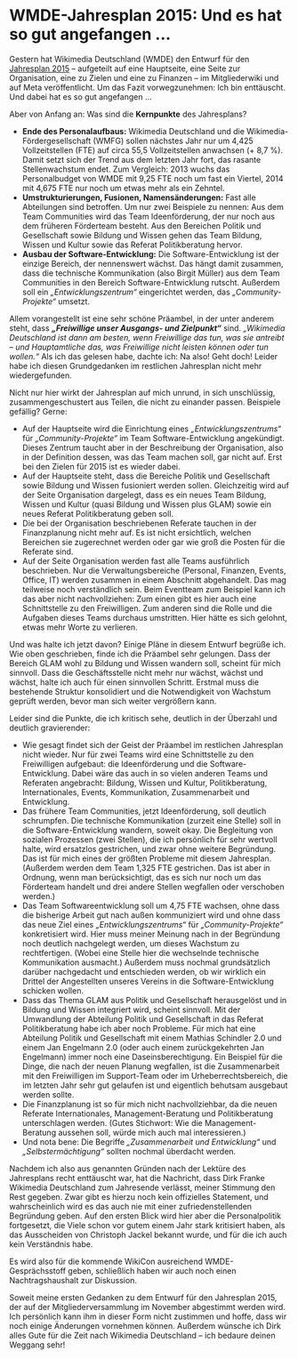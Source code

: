 # WMDE-Jahresplan 2015: Und es hat so gut angefangen …

Gestern hat Wikimedia Deutschland (WMDE) den Entwurf für den [Jahresplan 2015](https://meta.wikimedia.org/wiki/Wikimedia_Deutschland/2015_annual_plan/de) – aufgeteilt auf eine Hauptseite, eine Seite zur Organisation, eine zu Zielen und eine zu Finanzen – im Mitgliederwiki und auf Meta veröffentlicht.  Um das Fazit vorwegzunehmen:  Ich bin enttäuscht.  Und dabei hat es so gut angefangen …

Aber von Anfang an:  Was sind die **Kernpunkte** des Jahresplans?

 - **Ende des Personalaufbaus:** Wikimedia Deutschland und die Wikimedia-Fördergesellschaft (WMFG) sollen nächstes Jahr nur um 4,425 Vollzeitstellen (FTE) auf circa 55,5 Vollzeitstellen anwachsen (+ 8,7 %).  Damit setzt sich der Trend aus dem letzten Jahr fort, das rasante Stellenwachstum endet. Zum Vergleich: 2013 wuchs das Personalbudget von WMDE mit 9,25 FTE noch um fast ein Viertel, 2014 mit 4,675 FTE nur noch um etwas mehr als ein Zehntel.
 - **Umstrukturierungen, Fusionen, Namensänderungen:** Fast alle Abteilungen sind betroffen.  Um nur zwei Beispiele zu nennen:  Aus dem Team Communities wird das Team Ideenförderung, der nur noch aus dem früheren Förderteam besteht. Aus den Bereichen Politik und Gesellschaft sowie Bildung und Wissen gehen das Team Bildung, Wissen und Kultur sowie das Referat Politikberatung hervor.
 - **Ausbau der Software-Entwicklung:** Die Software-Entwicklung ist der einzige Bereich, der nennenswert wächst.  Das hängt damit zusammen, dass die technische Kommunikation (also Birgit Müller) aus dem Team Communities in den Bereich Software-Entwicklung rutscht.  Außerdem soll ein *„Entwicklungszentrum“* eingerichtet werden, das *„Community-Projekte“* umsetzt.

Allem vorangestellt ist eine sehr schöne Präambel, in der unter anderem steht, dass ***„Freiwillige unser Ausgangs- und Zielpunkt“*** sind.  *„Wikimedia Deutschland ist dann am besten, wenn Freiwillige das tun, was sie antreibt – und Hauptamtliche das, was Freiwillige nicht leisten können oder tun wollen.“*  Als ich das gelesen habe, dachte ich:  Na also!  Geht doch!  Leider habe ich diesen Grundgedanken im restlichen Jahresplan nicht mehr wiedergefunden.

Nicht nur hier wirkt der Jahresplan auf mich unrund, in sich unschlüssig, zusammengeschustert aus Teilen, die nicht zu einander passen.  Beispiele gefällig?  Gerne:

 - Auf der Hauptseite wird die Einrichtung eines *„Entwicklungszentrums“* für *„Community-Projekte“* im Team Software-Entwicklung angekündigt.  Dieses Zentrum taucht aber in der Beschreibung der Organisation, also in der Definition dessen, was das Team machen soll, gar nicht auf.  Erst bei den Zielen für 2015 ist es wieder dabei.
 - Auf der Hauptseite steht, dass die Bereiche Politik und Gesellschaft sowie Bildung und Wissen fusioniert werden sollen.  Gleichzeitig wird auf der Seite Organisation dargelegt, dass es ein neues Team Bildung, Wissen und Kultur (quasi Bildung und Wissen plus GLAM) sowie ein neues Referat Politikberatung geben soll.
 - Die bei der Organisation beschriebenen Referate tauchen in der Finanzplanung nicht mehr auf.  Es ist nicht ersichtlich, welchen Bereichen sie zugerechnet werden oder gar wie groß die Posten für die Referate sind.
 - Auf der Seite Organisation werden fast alle Teams ausführlich beschrieben.  Nur die Verwaltungsbereiche (Personal, Finanzen, Events, Office, IT) werden zusammen in einem Abschnitt abgehandelt.  Das mag teilweise noch verständlich sein.  Beim Eventteam zum Beispiel kann ich das aber nicht nachvollziehen:  Zum einen gibt es hier auch eine Schnittstelle zu den Freiwilligen.  Zum anderen sind die Rolle und die Aufgaben dieses Teams durchaus umstritten.  Hier hätte es sich gelohnt, etwas mehr Worte zu verlieren.

Und was halte ich jetzt davon?  Einige Pläne in diesem Entwurf begrüße ich.  Wie oben geschrieben, finde ich die Präambel sehr gelungen.  Dass der Bereich GLAM wohl zu Bildung und Wissen wandern soll, scheint für mich sinnvoll.  Dass die Geschäftsstelle nicht mehr nur wächst, wächst und wächst, halte ich auch für einen sinnvollen Schritt.  Erstmal muss die bestehende Struktur konsolidiert und die Notwendigkeit von Wachstum geprüft werden, bevor man sich weiter vergrößern kann.

Leider sind die Punkte, die ich kritisch sehe, deutlich in der Überzahl und deutlich gravierender:

 - Wie gesagt findet sich der Geist der Präambel im restlichen Jahresplan nicht wieder.  Nur für zwei Teams wird eine Schnittstelle zu den Freiwilligen aufgebaut:  die Ideenförderung und die Software-Entwicklung.  Dabei wäre das auch in so vielen anderen Teams und Referaten angebracht:  Bildung, Wissen und Kultur, Politikberatung, Internationales, Events, Kommunikation, Zusammenarbeit und Entwicklung.
 - Das frühere Team Communities, jetzt Ideenförderung, soll deutlich schrumpfen.  Die technische Kommunikation (zurzeit eine Stelle) soll in die Software-Entwicklung wandern, soweit okay.  Die Begleitung von sozialen Prozessen (zwei Stellen), die ich persönlich für sehr wertvoll halte, wird ersatzlos gestrichen, und zwar ohne weitere Begründung.  Das ist für mich eines der größten Probleme mit diesem Jahresplan.  (Außerdem werden dem Team 1,325 FTE gestrichen.  Das ist aber in Ordnung, wenn man berücksichtigt, das es sich nur noch um das Förderteam handelt und drei andere Stellen wegfallen oder verschoben werden.)
 - Das Team Softwareentwicklung soll um 4,75 FTE wachsen, ohne dass die bisherige Arbeit gut nach außen kommuniziert wird und ohne dass das neue Ziel eines *„Entwicklungszentrums“* für *„Community-Projekte“* konkretisiert wird.  Hier muss meiner Meinung nach in der Begründung noch deutlich nachgelegt werden, um dieses Wachstum zu rechtfertigen.  (Wobei eine Stelle hier die wechselnde technische Kommunikation ausmacht.)  Außerdem muss nochmal grundsätzlich darüber nachgedacht und entschieden werden, ob wir wirklich ein Drittel der Angestellten unseres Vereins in die Software-Entwicklung schicken wollen.
 - Dass das Thema GLAM aus Politik und Gesellschaft herausgelöst und in Bildung und Wissen integriert wird, scheint sinnvoll.  Mit der Umwandlung der Abteilung Politik und Gesellschaft in das Referat Politikberatung habe ich aber noch Probleme.  Für mich hat eine Abteilung Politik und Gesellschaft mit einem Mathias Schindler 2.0 und einem Jan Engelmann 2.0 (oder auch einem zurückgekehrten Jan Engelmann) immer noch eine Daseinsberechtigung.  Ein Beispiel für die Dinge, die nach der neuen Planung wegfallen, ist die Zusammenarbeit mit den Freiwilligen im Support-Team oder im Urheberrechtsbereich, die im letzten Jahr sehr gut gelaufen ist und eigentlich behutsam ausgebaut werden sollte.
 - Die Finanzplanung ist so für mich nicht nachvollziehbar, da die neuen Referate Internationales, Management-Beratung und Politikberatung unterschlagen werden.  (Gutes Stichwort:  Wie die Management-Beratung aussehen soll, würde mich auch mal interessieren.)
 - Und nota bene:  Die Begriffe *„Zusammenarbeit und Entwicklung“* und *„Selbstermächtigung“* sollten nochmal überdacht werden.

Nachdem ich also aus genannten Gründen nach der Lektüre des Jahresplans recht enttäuscht war, hat die Nachricht, dass Dirk Franke Wikimedia Deutschland zum Jahresende verlässt, meiner Stimmung den Rest gegeben.  Zwar gibt es hierzu noch kein offizielles Statement, und wahrscheinlich wird es das auch nie mit einer zufriedenstellenden Begründung geben.  Auf den ersten Blick wird hier aber die Personalpolitik fortgesetzt, die Viele schon vor gutem einem Jahr stark kritisiert haben, als das Ausscheiden von Christoph Jackel bekannt wurde, und für die ich auch kein Verständnis habe.

Es wird also für die kommende WikiCon ausreichend WMDE-Gesprächsstoff geben, schließlich haben wir auch noch einen Nachtragshaushalt zur Diskussion.

Soweit meine ersten Gedanken zu dem Entwurf für den Jahresplan 2015, der auf der Mitgliederversammlung im November abgestimmt werden wird.  Ich persönlich kann ihm in dieser Form nicht zustimmen und hoffe, dass wir noch einige Änderungen vornehmen können.  Außerdem wünsche ich Dirk alles Gute für die Zeit nach Wikimedia Deutschland – ich bedaure deinen Weggang sehr!


